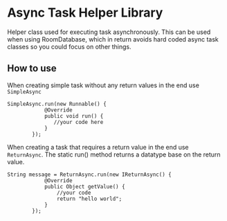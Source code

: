 # Async Task Helper Library 
Helper class used for executing task asynchronously. This can be used when using RoomDatabase, which in return avoids hard coded async task classes so you could focus on other things.

## How to use

When creating simple task without any return values in the end use ``SimpleAsync`` 
```
SimpleAsync.run(new Runnable() {
            @Override
            public void run() {
               //your code here
            }
        });

```

When creating a task that requires a return value in the end use ``ReturnAsync``.
The static run() method returns a datatype base on the return value.
```
String message = ReturnAsync.run(new IReturnAsync() {
            @Override
            public Object getValue() {
                //your code
                return "hello world";
            }
        });
```        
